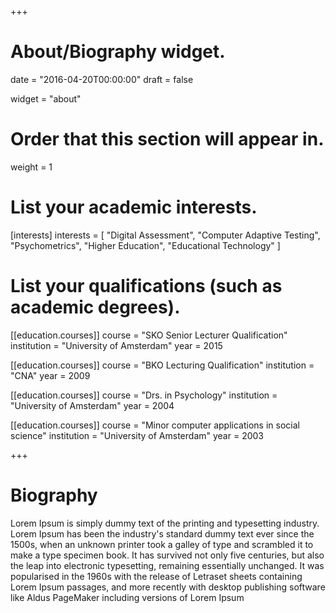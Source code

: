 +++
# About/Biography widget.

date = "2016-04-20T00:00:00"
draft = false

widget = "about"

# Order that this section will appear in.
weight = 1

# List your academic interests.
[interests]
  interests = [
    "Digital Assessment",
    "Computer Adaptive Testing",
    "Psychometrics",
    "Higher Education",
    "Educational Technology"
  ]

# List your qualifications (such as academic degrees).
[[education.courses]]
  course = "SKO Senior Lecturer Qualification"
  institution = "University of Amsterdam"
  year = 2015
  
[[education.courses]]
  course = "BKO Lecturing Qualification"
  institution = "CNA"
  year = 2009

[[education.courses]]
  course = "Drs. in Psychology"
  institution = "University of Amsterdam"
  year = 2004

[[education.courses]]
  course = "Minor computer applications in social science"
  institution = "University of Amsterdam"
  year = 2003
 
+++

# Biography

Lorem Ipsum is simply dummy text of the printing and typesetting industry. Lorem Ipsum has been the industry's standard dummy text ever since the 1500s, when an unknown printer took a galley of type and scrambled it to make a type specimen book. It has survived not only five centuries, but also the leap into electronic typesetting, remaining essentially unchanged. It was popularised in the 1960s with the release of Letraset sheets containing Lorem Ipsum passages, and more recently with desktop publishing software like Aldus PageMaker including versions of Lorem Ipsum
